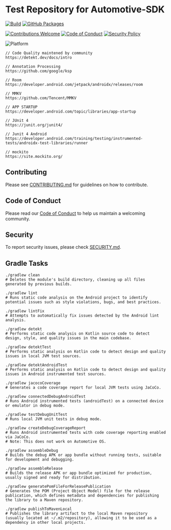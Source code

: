 # Test Repository for Automotive-SDK

[![Build](https://github.com/lorenzopaolo-cocchinone/automotive-sdk/actions/workflows/publish-with-tests.yaml/badge.svg?branch=main)](https://github.com/lorenzopaolo-cocchinone/automotive-sdk/actions/workflows/publish-with-tests.yaml?branch=main)
[![GitHub Packages](https://img.shields.io/badge/Maven-GitHub%20Packages-blueviolet?logo=github)](https://github.com/lorenzopaolo-cocchinone/automotive-sdk/packages)

[![Contributions Welcome](https://img.shields.io/badge/contributions-welcome-brightgreen.svg)](./CONTRIBUTING.md)
[![Code of Conduct](https://img.shields.io/badge/Code%20of%20Conduct-Enabled-blueviolet)](./CODE_OF_CONDUCT.md)
[![Security Policy](https://img.shields.io/badge/security-policy-blue.svg)](./SECURITY.md)

![Platform](https://img.shields.io/badge/platform-android%20automotive-brightgreen)


```
// Code Quality maintened by community
https://detekt.dev/docs/intro

// Annotation Processing
https://github.com/google/ksp

// Room
https://developer.android.com/jetpack/androidx/releases/room

// MMKV
https://github.com/Tencent/MMKV

// APP STARTUP
https://developer.android.com/topic/libraries/app-startup

// JUnit 4
https://junit.org/junit4/

// Junit 4 Android
https://developer.android.com/training/testing/instrumented-tests/androidx-test-libraries/runner

// mockito
https://site.mockito.org/
```

## Contributing

Please see [CONTRIBUTING.md](./CONTRIBUTING.md) for guidelines on how to contribute.

## Code of Conduct

Please read our [Code of Conduct](./CODE_OF_CONDUCT.md) to help us maintain a welcoming community.

## Security

To report security issues, please check [SECURITY.md](./SECURITY.md).

## Gradle Tasks



```
./gradlew clean
# Deletes the module's build directory, cleaning up all files generated by previous builds.

./gradlew lint
# Runs static code analysis on the Android project to identify potential issues such as style violations, bugs, and best practices.

./gradlew lintFix
# Attempts to automatically fix issues detected by the Android lint analysis.

./gradlew detekt
# Performs static code analysis on Kotlin source code to detect design, style, and quality issues in the main codebase.

./gradlew detektTest
# Performs static analysis on Kotlin code to detect design and quality issues in local JVM test sources.

./gradlew detektAndroidTest
# Performs static analysis on Kotlin code to detect design and quality issues in Android instrumented test sources.

./gradlew jacocoCoverage
# Generates a code coverage report for local JVM tests using JaCoCo.

./gradlew connectedDebugAndroidTest
# Runs Android instrumented tests (androidTest) on a connected device or emulator in debug mode.

./gradlew testDebugUnitTest
# Runs local JVM unit tests in debug mode.

./gradlew createDebugCoverageReport
# Runs Android instrumented tests with code coverage reporting enabled via JaCoCo.
# Note: This does not work on Automotive OS.

./gradlew assembleDebug
# Builds the debug APK or app bundle without running tests, suitable for development and debugging.

./gradlew assembleRelease
# Builds the release APK or app bundle optimized for production, usually signed and ready for distribution.

./gradlew generatePomFileForReleasePublication
# Generates the POM (Project Object Model) file for the release publication, which defines metadata and dependencies for publishing the library to a Maven repository.

./gradlew publishToMavenLocal
# Publishes the library artifact to the local Maven repository (usually located at ~/.m2/repository), allowing it to be used as a dependency in other local projects.

```

